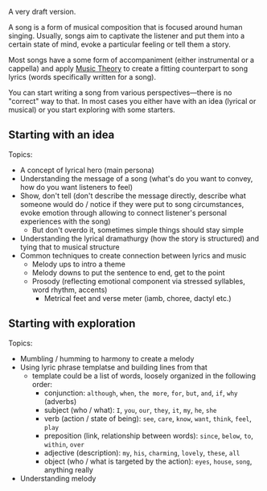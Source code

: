A very draft version.

A song is a form of musical composition that is focused around human singing. Usually, songs aim to captivate the listener and put them into a certain state of mind, evoke a particular feeling or tell them a story. 

Most songs have a some form of accompaniment (either instrumental or a cappella) and apply [Music Theory](../Music%20Theory/Music%20Theory.md) to create a fitting counterpart to song lyrics (words specifically written for a song).

You can start writing a song from various perspectives—there is no "correct" way to that. In most cases you either have with an idea (lyrical or musical) or you start exploring with some starters.

## Starting with an idea

Topics:
- A concept of lyrical hero (main persona)
- Understanding the message of a song (what's do you want to convey, how do you want listeners to feel)
- Show, don't tell (don't describe the message directly, describe what someone would do / notice if they were put to song circumstances, evoke emotion through allowing to connect listener's personal experiences with the song)
	- But don't overdo it, sometimes simple things should stay simple
- Understanding the lyrical dramathurgy (how the story is structured) and tying that to musical structure
- Common techniques to create connection between lyrics and music
	- Melody ups to intro a theme
	- Melody downs to put the sentence to end, get to the point
	- Prosody (reflecting emotional component via stressed syllables, word rhythm, accents)
		- Metrical feet and verse meter (iamb, choree, dactyl etc.)

## Starting with exploration

Topics:
- Mumbling / humming to harmony to create a melody
- Using lyric phrase templatse and building lines from that
	- template could be a list of words, loosely organized in the following order:
		- conjunction: `although`, `when`, `the more`, `for`, `but`, `and`, `if`, `why` (adverbs)
		- subject (who / what): `I`, `you`, `our`, `they`, `it`, `my`, `he`, `she`
		- verb (action / state of being): `see`, `care`, `know`, `want`, `think`, `feel`,  `play`
		- preposition (link, relationship between words): `since`, `below`, `to`, `within`, `over`
		- adjective (description): `my`, `his`, `charming`, `lovely`, `these`, `all`
		- object (who / what is targeted by the action): `eyes`, `house`, `song`, anything really
- Understanding melody 
